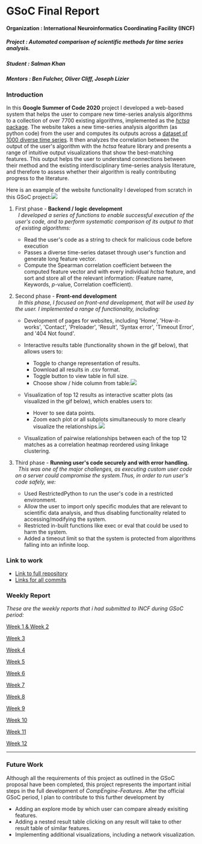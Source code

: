 # GSoC Final Report
#### Organization : International Neuroinformatics Coordinating Facility (INCF)
##### Project      : Automated comparison of scientific methods for time series analysis.
##### Student      : Salman Khan
##### Mentors      : Ben Fulcher, Oliver Cliff, Joseph Lizier

### Introduction

In this **Google Summer of Code 2020** project I developed a web-based system that helps the user to compare new time-series analysis algorithms to a collection of over 7700 existing algorithms, implemented as the [_hctsa_ package](https://github.com/benfulcher/hctsa).
The website takes a new time-series analysis algorithm (as python code) from the user and computes its outputs across a [dataset of 1000 diverse time series](https://figshare.com/articles/1000_Empirical_Time_series/5436136).
It then analyzes the correlation between the output of the user's algorithm with the _hctsa_ feature library and presents a range of intuitive output visualizations that show the best-matching features.
This output helps the user to understand connections between their method and the existing interdisciplinary time-series analysis literature, and therefore to assess whether their algorithm is really contributing progress to the literature.

Here is an example of the website functionality I developed from scratch in this GSoC project:![](GIF-200821_144005.gif)

1. First phase - **Backend / logic development**  
&nbsp; _I developed a series of functions to enable successful execution of the user's code, and to perform systematic comparison of its output to that of existing algorithms:_  

   * Read the user's code as a string to check for malicious code before execution  
   * Passes a diverse time-series dataset through user's function and generate long feature vector.
   * Compute the Spearman correlation coefficient between the computed feature vector and with every individual _hctsa_ feature, and sort and store all of the relevant information: (Feature name, Keywords, _p_-value, Correlation coefficient).  

2. Second phase - **Front-end development**  
&nbsp; _In this phase, I focused on front-end development, that will be used by the user.
I implemented a range of functionality, including:_  
  

   * Development of pages for websites, including 'Home', 'How-it-works', 'Contact', 'Preloader', 'Result', 'Syntax error', 'Timeout Error', and '404 Not found'.  
   
   * Interactive results table (functionality shown in the gif below), that allows users to:  
      * Toggle to change representation of results.
      * Download all results in .csv format.
      * Toggle button to view table in full size.
      * Choose show / hide column from table:![](GIF-200822_154604[1].gif)  
      
   * Visualization of top 12 results as interactive scatter plots (as visualized in the gif below), which enables users to:  
      * Hover to see data points.
      * Zoom each plot or all subplots simultaneously to more clearly visualize the relationships.![](GIF-200822_154727[1].gif)  
   * Visualization of pairwise relationships between each of the top 12 matches as a correlation heatmap reordered using linkage clustering.  
   
3. Third phase - **Running user's code securely and with error handling.**  
&nbsp; _This was one of the major challenges, as executing custom user code on a server could compromise the system.Thus, in order to run user's code safely, we:_  
  
   * Used RestrictedPython to run the user's code in a restricted environment.
   * Allow the user to import only specific modules that are relevant to scientific data analysis, and thus disabling functionality related to accessing/modifying the system.
   * Restricted in-built functions like exec or eval that could be used to harm the system.
   * Added a timeout limit so that the system is protected from algorithms falling into an infinite loop. 


### Link to work  
   * [Link to full repository](https://github.com/NeuralSystemsAndSignals/Comp-Engine-Features)
   * [Links for all commits](https://github.com/NeuralSystemsAndSignals/Comp-Engine-Features/commits/master)


### Weekly Report

_These are the weekly reports that i had submitted to INCF during GSoC period:_  

[Week 1 & Week 2](https://drive.google.com/file/d/1DKX11fXbYbpREzT8H0AB5Vdq8xSzLO8u/view?usp=sharing)  

[Week 3](https://drive.google.com/file/d/12lr42BS4PyOyBUC1cqbAaYDeUksdllxe/view?usp=sharing)  

[Week 4](https://drive.google.com/file/d/1tuV2kLixLSpDSst-rc-eXj4rhZbz_qRD/view?usp=sharing)  

[Week 5](https://drive.google.com/file/d/1GFv2RhH4dg96NdV-CrnO9bd1RFiPVMU-/view?usp=sharing)  

[Week 6](https://drive.google.com/file/d/18O2VJ8uYRXfamjCmKa0Cq0Z6MYyw5nMU/view?usp=sharing)  

[Week 7](https://drive.google.com/file/d/1ket_4KNNlxDDR6v5ec2s3zPjcN3RSA8B/view?usp=sharing)  

[Week 8](https://drive.google.com/file/d/179jS-Ztb675IzxVpvI9Y-fvxnvsq-oRC/view?usp=sharing)  

[Week 9](https://drive.google.com/file/d/1uTio6VrW_wJp66dp83JSSduzNPK8g6T0/view?usp=sharing)  

[Week 10](https://drive.google.com/file/d/1PAvLqlv8p7_tm2dWcwDtFrH4Fp-rOYxd/view?usp=sharing)  

[Week 11](https://drive.google.com/file/d/1PumTCAHoR7FEz21GVpolGOb6o0J14Khd/view?usp=sharing)  

[Week 12](https://drive.google.com/file/d/10CzCYMVjRRHOa4Khtgkno3oRTgbn06p7/view?usp=sharing)  

---  

### Future Work
Although all the requirements of this project as outlined in the GSoC proposal have been completed, this project represents the important initial steps in the full development of _CompEngine-Features_. After the official GSoC period, I plan to contribute to this further development by  
   * Adding an explore mode by which user can compare already exisiting features.
   * Adding a nested result table clicking on any result will take to other result table of similar features.
   * Implementing additional visualizations, including a network visualization.

